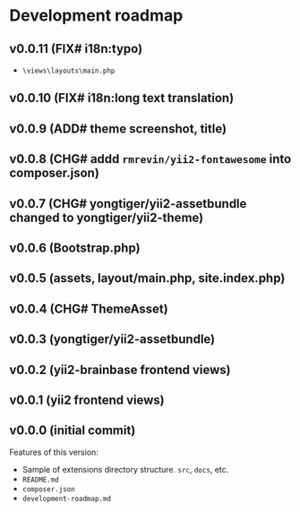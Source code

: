 # Development roadmap

## v0.0.11 (FIX# i18n:typo)

* `\views\layouts\main.php`


## v0.0.10 (FIX# i18n:long text translation)


## v0.0.9 (ADD# theme screenshot, title)


## v0.0.8 (CHG# addd `rmrevin/yii2-fontawesome` into composer.json)


## v0.0.7 (CHG# yongtiger/yii2-assetbundle changed to yongtiger/yii2-theme)


## v0.0.6 (Bootstrap.php)


## v0.0.5 (assets, layout/main.php, site.index.php)


## v0.0.4 (CHG# ThemeAsset)


## v0.0.3 (yongtiger/yii2-assetbundle)


## v0.0.2 (yii2-brainbase frontend views)


## v0.0.1 (yii2 frontend views)


## v0.0.0 (initial commit)

Features of this version:

* Sample of extensions directory structure. `src`, `docs`, etc.
* `README.md`
* `composer.json`
* `development-roadmap.md`

